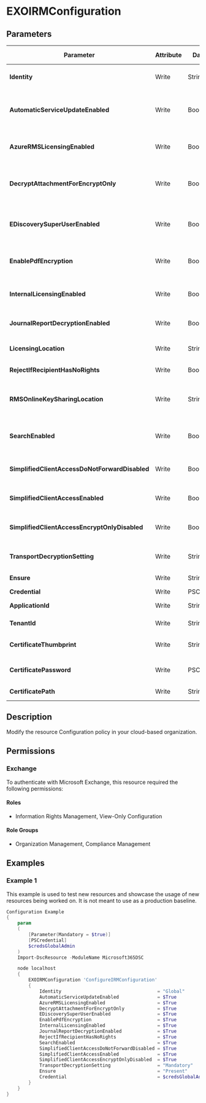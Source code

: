 ﻿# EXOIRMConfiguration

## Parameters

| Parameter | Attribute | DataType | Description | Allowed Values |
| --- | --- | --- | --- | --- |
| **Identity** | Write | String | The Identity parameter specifies the Perimeter Configuration policy that you want to modify. | |
| **AutomaticServiceUpdateEnabled** | Write | Boolean | The AutomaticServiceUpdateEnabled parameter specifies whether to allow the automatic addition of new features within Azure Information Protection for your cloud-based organization. | |
| **AzureRMSLicensingEnabled** | Write | Boolean | The AzureRMSLicensingEnabled parameter specifies whether the Exchange Online organization can to connect directly to Azure Rights Management. | |
| **DecryptAttachmentForEncryptOnly** | Write | Boolean | The DecryptAttachmentForEncryptOnly parameter specifies whether mail recipients have unrestricted rights on the attachment or not for Encrypt-only mails sent using Microsoft Purview Message Encryption. | |
| **EDiscoverySuperUserEnabled** | Write | Boolean | The EDiscoverySuperUserEnabled parameter specifies whether members of the Discovery Management role group can access IRM-protected messages in a discovery mailbox that were returned by a discovery search. | |
| **EnablePdfEncryption** | Write | Boolean | The EnablePdfEncryption parameter specifies whether to enable the encryption of PDF attachments using Microsoft Purview Message Encryption.  | |
| **InternalLicensingEnabled** | Write | Boolean | The InternalLicensingEnabled parameter specifies whether to enable IRM features for messages that are sent to internal and external recipients. | |
| **JournalReportDecryptionEnabled** | Write | Boolean | The JournalReportDecryptionEnabled parameter specifies whether to enable journal report decryption. | |
| **LicensingLocation** | Write | StringArray[] | The LicensingLocation parameter specifies the RMS licensing URLs. You can specify multiple URL values separated by commas. | |
| **RejectIfRecipientHasNoRights** | Write | Boolean | This parameter is available only in the cloud-based service. | |
| **RMSOnlineKeySharingLocation** | Write | String | The RMSOnlineKeySharingLocation parameter specifies the Azure Rights Management URL that's used to get the trusted publishing domain (TPD) for the Exchange Online organization. | |
| **SearchEnabled** | Write | Boolean | The SearchEnabled parameter specifies whether to enable searching of IRM-encrypted messages in Outlook on the web (formerly known as Outlook Web App). | |
| **SimplifiedClientAccessDoNotForwardDisabled** | Write | Boolean | The SimplifiedClientAccessDoNotForwardDisabled parameter specifies whether to disable Do not forward in Outlook on the web. | |
| **SimplifiedClientAccessEnabled** | Write | Boolean | The SimplifiedClientAccessEnabled parameter specifies whether to enable the Protect button in Outlook on the web. | |
| **SimplifiedClientAccessEncryptOnlyDisabled** | Write | Boolean | The SimplifiedClientAccessEncryptOnlyDisabled parameter specifies whether to disable Encrypt only in Outlook on the web.  | |
| **TransportDecryptionSetting** | Write | String | The TransportDecryptionSetting parameter specifies the transport decryption configuration. | `Disabled`, `Mandatory`, `Optional` |
| **Ensure** | Write | String | Specifies if this Outbound connector should exist. | `Present`, `Absent` |
| **Credential** | Write | PSCredential | Credentials of the Exchange Global Admin | |
| **ApplicationId** | Write | String | Id of the Azure Active Directory application to authenticate with. | |
| **TenantId** | Write | String | Id of the Azure Active Directory tenant used for authentication. | |
| **CertificateThumbprint** | Write | String | Thumbprint of the Azure Active Directory application's authentication certificate to use for authentication. | |
| **CertificatePassword** | Write | PSCredential | Username can be made up to anything but password will be used for CertificatePassword | |
| **CertificatePath** | Write | String | Path to certificate used in service principal usually a PFX file. | |

## Description

Modify the resource Configuration policy in your cloud-based organization.

## Permissions


### Exchange

To authenticate with Microsoft Exchange, this resource required the following permissions:

#### Roles

- Information Rights Management, View-Only Configuration

#### Role Groups

- Organization Management, Compliance Management

## Examples

### Example 1

This example is used to test new resources and showcase the usage of new resources being worked on.
It is not meant to use as a production baseline.

```powershell
Configuration Example
{
    param
    (
        [Parameter(Mandatory = $true)]
        [PSCredential]
        $credsGlobalAdmin
    )
    Import-DscResource -ModuleName Microsoft365DSC

    node localhost
    {
        EXOIRMConfiguration 'ConfigureIRMConfiguration'
        {
            Identity                                   = "Global"
            AutomaticServiceUpdateEnabled              = $True
            AzureRMSLicensingEnabled                   = $True
            DecryptAttachmentForEncryptOnly            = $True
            EDiscoverySuperUserEnabled                 = $True
            EnablePdfEncryption                        = $True
            InternalLicensingEnabled                   = $True
            JournalReportDecryptionEnabled             = $True
            RejectIfRecipientHasNoRights               = $True
            SearchEnabled                              = $True
            SimplifiedClientAccessDoNotForwardDisabled = $True
            SimplifiedClientAccessEnabled              = $True
            SimplifiedClientAccessEncryptOnlyDisabled  = $True
            TransportDecryptionSetting                 = "Mandatory"
            Ensure                                     = "Present"
            Credential                                 = $credsGlobalAdmin
        }
    }
}
```


